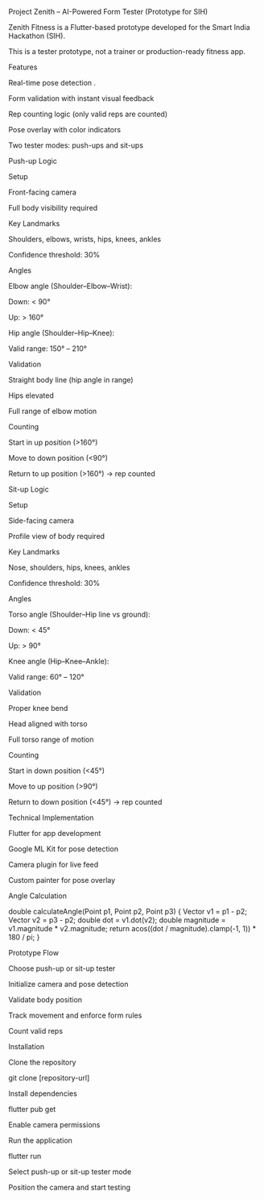 Project Zenith  – AI-Powered Form Tester (Prototype for SIH)

Zenith Fitness is a Flutter-based prototype developed for the Smart India Hackathon (SIH).

This is a tester prototype, not a trainer or production-ready fitness app.

Features

Real-time pose detection .

Form validation with instant visual feedback

Rep counting logic (only valid reps are counted)

Pose overlay with color indicators

Two tester modes: push-ups and sit-ups

Push-up Logic

Setup

Front-facing camera

Full body visibility required

Key Landmarks

Shoulders, elbows, wrists, hips, knees, ankles

Confidence threshold: 30%

Angles

Elbow angle (Shoulder–Elbow–Wrist):

Down: < 90°

Up: > 160°

Hip angle (Shoulder–Hip–Knee):

Valid range: 150° – 210°

Validation

Straight body line (hip angle in range)

Hips elevated

Full range of elbow motion

Counting

Start in up position (>160°)

Move to down position (<90°)

Return to up position (>160°) → rep counted

Sit-up Logic

Setup

Side-facing camera

Profile view of body required

Key Landmarks

Nose, shoulders, hips, knees, ankles

Confidence threshold: 30%

Angles

Torso angle (Shoulder–Hip line vs ground):

Down: < 45°

Up: > 90°

Knee angle (Hip–Knee–Ankle):

Valid range: 60° – 120°

Validation

Proper knee bend

Head aligned with torso

Full torso range of motion

Counting

Start in down position (<45°)

Move to up position (>90°)

Return to down position (<45°) → rep counted

Technical Implementation

Flutter for app development

Google ML Kit for pose detection

Camera plugin for live feed

Custom painter for pose overlay

Angle Calculation

double calculateAngle(Point p1, Point p2, Point p3) {
  Vector v1 = p1 - p2;
  Vector v2 = p3 - p2;
  double dot = v1.dot(v2);
  double magnitude = v1.magnitude * v2.magnitude;
  return acos((dot / magnitude).clamp(-1, 1)) * 180 / pi;
}

Prototype Flow

Choose push-up or sit-up tester

Initialize camera and pose detection

Validate body position

Track movement and enforce form rules

Count valid reps


Installation

Clone the repository

git clone [repository-url]


Install dependencies

flutter pub get


Enable camera permissions

Run the application

flutter run


Select push-up or sit-up tester mode

Position the camera and start testing
